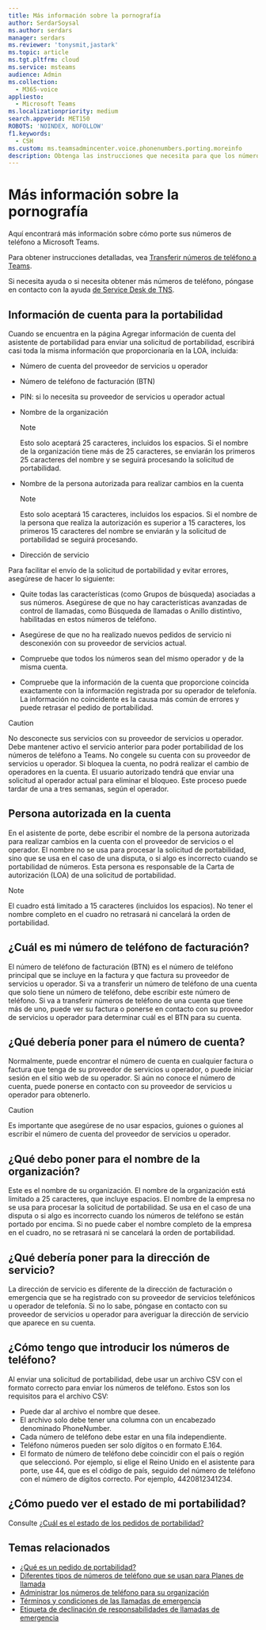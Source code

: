 ```yaml
---
title: Más información sobre la pornografía
author: SerdarSoysal
ms.author: serdars
manager: serdars
ms.reviewer: 'tonysmit,jastark'
ms.topic: article
ms.tgt.pltfrm: cloud
ms.service: msteams
audience: Admin
ms.collection:
  - M365-voice
appliesto:
  - Microsoft Teams
ms.localizationpriority: medium
search.appverid: MET150
ROBOTS: 'NOINDEX, NOFOLLOW'
f1.keywords:
  - CSH
ms.custom: ms.teamsadmincenter.voice.phonenumbers.porting.moreinfo
description: Obtenga las instrucciones que necesita para que los números de teléfono se Microsoft Teams.
---
```


# <a name="more-information-about-porting"></a>Más información sobre la pornografía

Aquí encontrará más información sobre cómo porte sus números de teléfono a Microsoft Teams.

Para obtener instrucciones detalladas, vea [Transferir números de teléfono a Teams](transfer-phone-numbers-to-teams.md).

Si necesita ayuda o si necesita obtener más números de teléfono, póngase en contacto con la ayuda [de Service Desk de TNS](../manage-phone-numbers-for-your-organization/contact-tns-service-desk.md).

## <a name="port-order-account-information"></a>Información de cuenta para la portabilidad

Cuando se encuentra en la página  Agregar información de cuenta del asistente de portabilidad para enviar una solicitud de portabilidad, escribirá casi toda la misma información que proporcionaría en la LOA, incluida:
  
- Número de cuenta del proveedor de servicios u operador
    
- Número de teléfono de facturación (BTN)
    
- PIN: si lo necesita su proveedor de servicios u operador actual
    
- Nombre de la organización
    
    > [!NOTE]
    > Esto solo aceptará 25 caracteres, incluidos los espacios. Si el nombre de la organización tiene más de 25 caracteres, se enviarán los primeros 25 caracteres del nombre y se seguirá procesando la solicitud de portabilidad.
  
- Nombre de la persona autorizada para realizar cambios en la cuenta
    
    > [!NOTE]
    > Esto solo aceptará 15 caracteres, incluidos los espacios. Si el nombre de la persona que realiza la autorización es superior a 15 caracteres, los primeros 15 caracteres del nombre se enviarán y la solicitud de portabilidad se seguirá procesando. 
  
- Dirección de servicio
  
Para facilitar el envío de la solicitud de portabilidad y evitar errores, asegúrese de hacer lo siguiente:
  
- Quite todas las características (como Grupos de búsqueda) asociadas a sus números. Asegúrese de que no hay características avanzadas de control de llamadas, como Búsqueda de llamadas o Anillo distintivo, habilitadas en estos números de teléfono.
    
- Asegúrese de que no ha realizado nuevos pedidos de servicio ni desconexión con su proveedor de servicios actual.
    
- Compruebe que todos los números sean del mismo operador y de la misma cuenta.
    
- Compruebe que la información de la cuenta que proporcione coincida exactamente con la información registrada por su operador de telefonía. La información no coincidente es la causa más común de errores y puede retrasar el pedido de portabilidad.
    
> [!CAUTION]
> No desconecte sus servicios con su proveedor de servicios u operador. Debe mantener activo el servicio anterior para poder portabilidad de los números de teléfono a Teams. No congele su cuenta con su proveedor de servicios u operador. Si bloquea la cuenta, no podrá realizar el cambio de operadores en la cuenta. El usuario autorizado tendrá que enviar una solicitud al operador actual para eliminar el bloqueo. Este proceso puede tardar de una a tres semanas, según el operador.

## <a name="authorized-person-on-the-account"></a>Persona autorizada en la cuenta

En el asistente de porte, debe escribir el nombre de la persona autorizada para realizar cambios en la cuenta con el proveedor de servicios o el operador. El nombre no se usa para procesar la solicitud de portabilidad, sino que se usa en el caso de una disputa, o si algo es incorrecto cuando se portabilidad de números. Esta persona es responsable de la Carta de autorización (LOA) de una solicitud de portabilidad.
  
> [!NOTE]
> El cuadro está limitado a 15 caracteres (incluidos los espacios). No tener el nombre completo en el cuadro no retrasará ni cancelará la orden de portabilidad.
  
## <a name="whats-my-billing-telephone-number"></a>¿Cuál es mi número de teléfono de facturación?

El número de teléfono de facturación (BTN) es el número de teléfono principal que se incluye en la factura y que factura su proveedor de servicios u operador. Si va a transferir un número de teléfono de una cuenta que solo tiene un número de teléfono, debe escribir este número de teléfono. Si va a transferir números de teléfono de una cuenta que tiene más de uno, puede ver su factura o ponerse en contacto con su proveedor de servicios u operador para determinar cuál es el BTN para su cuenta.

## <a name="what-should-i-put-in-for-the-account-number"></a>¿Qué debería poner para el número de cuenta?

Normalmente, puede encontrar el número de cuenta en cualquier factura o factura que tenga de su proveedor de servicios u operador, o puede iniciar sesión en el sitio web de su operador. Si aún no conoce el número de cuenta, puede ponerse en contacto con su proveedor de servicios u operador para obtenerlo.
  
> [!CAUTION]
>  Es importante que asegúrese de no usar espacios, guiones o guiones al escribir el número de cuenta del proveedor de servicios u operador.

## <a name="what-should-i-put-in-for-the-organization-name"></a>¿Qué debo poner para el nombre de la organización?

Este es el nombre de su organización. El nombre de la organización está limitado a 25 caracteres, que incluye espacios. El nombre de la empresa no se usa para procesar la solicitud de portabilidad. Se usa en el caso de una disputa o si algo es incorrecto cuando los números de teléfono se están portado por encima. Si no puede caber el nombre completo de la empresa en el cuadro, no se retrasará ni se cancelará la orden de portabilidad.
  
## <a name="what-should-i-put-in-for-the-service-address"></a>¿Qué debería poner para la dirección de servicio?

La dirección de servicio es diferente de la dirección de facturación o emergencia que se ha registrado con su proveedor de servicios telefónicos u operador de telefonía. Si no lo sabe, póngase en contacto con su proveedor de servicios u operador para averiguar la dirección de servicio que aparece en su cuenta.

## <a name="how-should-i-enter-the-phone-numbers"></a>¿Cómo tengo que introducir los números de teléfono?
<a name="bkadding"> </a>

Al enviar una solicitud de portabilidad, debe usar un archivo CSV con el formato correcto para enviar los números de teléfono. Estos son los requisitos para el archivo CSV:

 - Puede dar al archivo el nombre que desee.
 - El archivo solo debe tener una columna con un encabezado denominado PhoneNumber.
 - Cada número de teléfono debe estar en una fila independiente.
 - Teléfono números pueden ser solo dígitos o en formato E.164.
 - El formato de número de teléfono debe coincidir con el país o región que seleccionó. Por ejemplo, si elige el Reino Unido en el asistente para porte, use 44, que es el código de país, seguido del número de teléfono con el número de dígitos correcto. Por ejemplo, 4420812341234.

## <a name="how-do-i-see-the-status-of-my-port-order"></a>¿Cómo puedo ver el estado de mi portabilidad?

Consulte [¿Cuál es el estado de los pedidos de portabilidad?](port-order-status.md)

## <a name="related-topics"></a>Temas relacionados

- [¿Qué es un pedido de portabilidad?](port-order-overview.md)
- [Diferentes tipos de números de teléfono que se usan para Planes de llamada](../different-kinds-of-phone-numbers-used-for-calling-plans.md)
- [Administrar los números de teléfono para su organización](../manage-phone-numbers-for-your-organization/manage-phone-numbers-for-your-organization.md)
- [Términos y condiciones de las llamadas de emergencia](../emergency-calling-terms-and-conditions.md)
- [Etiqueta de declinación de responsabilidades de llamadas de emergencia](https://github.com/MicrosoftDocs/OfficeDocs-SkypeForBusiness/blob/live/Teams/downloads/emergency-calling/emergency-calling-label-(en-us)-(v.1.0).zip?raw=true)
